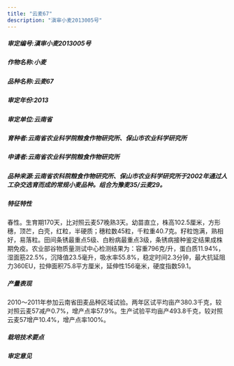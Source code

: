 ```yaml
---
title: "云麦67"
description: "滇审小麦2013005号"
---
```

##### 审定编号:滇审小麦2013005号

##### 作物名称:小麦

##### 品种名称:云麦67

##### 审定年份:2013

##### 审定单位:云南省

##### 育种者:云南省农业科学院粮食作物研究所、保山市农业科学研究所

##### 申请者:云南省农业科学院粮食作物研究所

##### 品种来源:云南省农科院粮食作物研究所、保山市农业科学研究所于2002年通过人工杂交选育而成的常规小麦品种。组合为豫麦35/云麦29。

##### 特征特性
春性。生育期170天，比对照云麦57晚熟3天。幼苗直立，株高102.5厘米，方形穗，顶芒，白壳，红粒，半硬质；穗粒数45粒，千粒重40.7克。籽粒饱满，熟相好，易落粒。田间条锈最重点5级、白粉病最重点3级，条锈病接种鉴定结果成株期免疫。农业部谷物质量测试中心检测结果为：容重796克/升，蛋白质11.94%，湿面筋22.5%，沉降值23.5毫升，吸水率55.8%，稳定时间2.3分钟，最大抗延阻力360EU，拉伸面积75.8平方厘米，延伸性156毫米，硬度指数59.1。

##### 产量表现
2010～2011年参加云南省田麦品种区域试验。两年区试平均亩产380.3千克，较对照云麦57减产0.7%，增产点率57.9%。生产试验平均亩产493.8千克，较对照云麦57增产10.4%，增产点率100%。

##### 栽培技术要点


##### 审定意见

